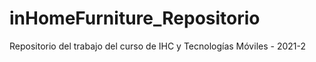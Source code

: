 # inHomeFurniture_Repositorio
Repositorio del trabajo del curso de IHC y Tecnologías Móviles - 2021-2

